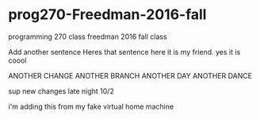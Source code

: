 # prog270-Freedman-2016-fall

programming 270 class freedman 2016 fall class

Add another sentence
Heres that sentence
here it is my friend.
yes it is coool

ANOTHER CHANGE ANOTHER BRANCH
ANOTHER DAY ANOTHER DANCE

sup new changes late night 10/2

i'm adding this from my fake virtual home machine
